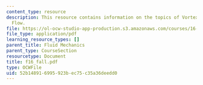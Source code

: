 ```yaml
---
content_type: resource
description: This resource contains information on the topics of Vortex and Lifting
  Flow.
file: https://ol-ocw-studio-app-production.s3.amazonaws.com/courses/16-01-unified-engineering-i-ii-iii-iv-fall-2005-spring-2006/52b148916995923bec75c35a36deedd0_f16_fall.pdf
file_type: application/pdf
learning_resource_types: []
parent_title: Fluid Mechanics
parent_type: CourseSection
resourcetype: Document
title: f16_fall.pdf
type: OCWFile
uid: 52b14891-6995-923b-ec75-c35a36deedd0
---
```

